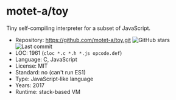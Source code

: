 # motet-a/toy

Tiny self-compiling interpreter for a subset of JavaScript.

* Repository: https://github.com/motet-a/toy.git <img src="https://img.shields.io/github/stars/motet-a/toy?label=&style=flat-square" alt="GitHub stars" title="GitHub stars"><img src="https://img.shields.io/github/last-commit/motet-a/toy?label=&style=flat-square" alt="Last commit" title="Last commit">
* LOC:        1961 (`cloc *.c *.h *.js opcode.def`)
* Language:   C, JavaScript
* License:    MIT
* Standard:   no (can't run ES1)
* Type:       JavaScript-like language
* Years:      2017
* Runtime:    stack-based VM

